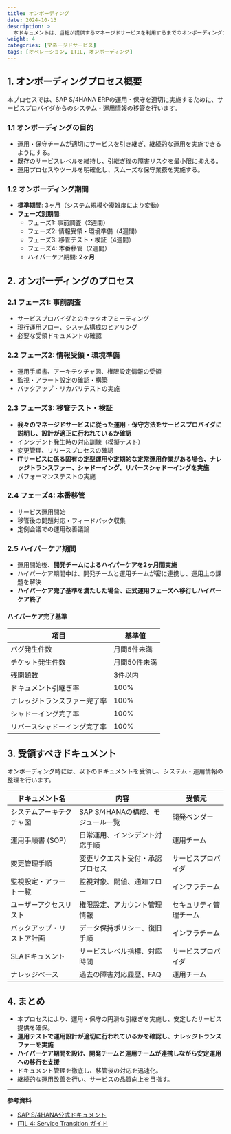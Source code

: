 ```yaml
---
title: オンボーディング
date: 2024-10-13
description: >
  本ドキュメントは、当社が提供するマネージドサービスを利用するまでのオンボーディングプロセスについて説明しています。各ステップごとに詳細な内容を記載し、クライアントがスムーズにサービスを利用開始できるようサポートします。
weight: 4
categories: [マネージドサービス]
tags: [オペレーション, ITIL, オンボーディング]
---
```


## 1. オンボーディングプロセス概要

本プロセスでは、SAP S/4HANA ERPの運用・保守を適切に実施するために、サービスプロバイダからのシステム・運用情報の移管を行います。

### 1.1 オンボーディングの目的
- 運用・保守チームが適切にサービスを引き継ぎ、継続的な運用を実施できるようにする。
- 既存のサービスレベルを維持し、引継ぎ後の障害リスクを最小限に抑える。
- 運用プロセスやツールを明確化し、スムーズな保守業務を実施する。

### 1.2 オンボーディング期間
- **標準期間**: 3ヶ月（システム規模や複雑度により変動）
- **フェーズ別期間**:
  - フェーズ1: 事前調査（2週間）
  - フェーズ2: 情報受領・環境準備（4週間）
  - フェーズ3: 移管テスト・検証（4週間）
  - フェーズ4: 本番移管（2週間）
  - ハイパーケア期間: **2ヶ月**

## 2. オンボーディングのプロセス

### 2.1 フェーズ1: 事前調査
- サービスプロバイダとのキックオフミーティング
- 現行運用フロー、システム構成のヒアリング
- 必要な受領ドキュメントの確認

### 2.2 フェーズ2: 情報受領・環境準備
- 運用手順書、アーキテクチャ図、権限設定情報の受領
- 監視・アラート設定の確認・構築
- バックアップ・リカバリテストの実施

### 2.3 フェーズ3: 移管テスト・検証
- **我々のマネージドサービスに従った運用・保守方法をサービスプロバイダに説明し、設計が適正に行われているか確認**
- インシデント発生時の対応訓練（模擬テスト）
- 変更管理、リリースプロセスの確認
- **ITサービスに係る固有の定型運用や定期的な定常運用作業がある場合、ナレッジトランスファー、シャドーイング、リバースシャドーイングを実施**
- パフォーマンステストの実施

### 2.4 フェーズ4: 本番移管
- サービス運用開始
- 移管後の問題対応・フィードバック収集
- 定例会議での運用改善議論

### 2.5 ハイパーケア期間
- 運用開始後、**開発チームによるハイパーケアを2ヶ月間実施**
- ハイパーケア期間中は、開発チームと運用チームが密に連携し、運用上の課題を解決
- **ハイパーケア完了基準を満たした場合、正式運用フェーズへ移行しハイパーケア終了**

#### ハイパーケア完了基準
| 項目 | 基準値 |
|------|------------|
| バグ発生件数 | 月間5件未満 |
| チケット発生件数 | 月間50件未満 |
| 残問題数 | 3件以内 |
| ドキュメント引継ぎ率 | 100% |
| ナレッジトランスファー完了率 | 100% |
| シャドーイング完了率 | 100% |
| リバースシャドーイング完了率 | 100% |



## 3. 受領すべきドキュメント

オンボーディング時には、以下のドキュメントを受領し、システム・運用情報の整理を行います。

| ドキュメント名 | 内容 | 受領元 |
|--------------|----------------------------------|----------------|
| システムアーキテクチャ図 | SAP S/4HANAの構成、モジュール一覧 | 開発ベンダー |
| 運用手順書 (SOP) | 日常運用、インシデント対応手順 | 運用チーム |
| 変更管理手順 | 変更リクエスト受付・承認プロセス | サービスプロバイダ |
| 監視設定・アラート一覧 | 監視対象、閾値、通知フロー | インフラチーム |
| ユーザーアクセスリスト | 権限設定、アカウント管理情報 | セキュリティ管理チーム |
| バックアップ・リストア計画 | データ保持ポリシー、復旧手順 | インフラチーム |
| SLAドキュメント | サービスレベル指標、対応時間 | サービスプロバイダ |
| ナレッジベース | 過去の障害対応履歴、FAQ | 運用チーム |

## 4. まとめ

- 本プロセスにより、運用・保守の円滑な引継ぎを実施し、安定したサービス提供を確保。
- **運用テストで運用設計が適切に行われているかを確認し、ナレッジトランスファーを実施**
- **ハイパーケア期間を設け、開発チームと運用チームが連携しながら安定運用への移行を支援**
- ドキュメント管理を徹底し、移管後の対応を迅速化。
- 継続的な運用改善を行い、サービスの品質向上を目指す。

---

**参考資料**
- [SAP S/4HANA公式ドキュメント](https://help.sap.com/viewer/product/SAP_S4HANA)
- [ITIL 4: Service Transition ガイド](https://www.axelos.com/)
